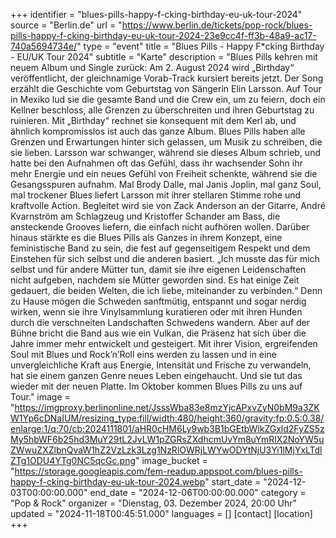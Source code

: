 +++
identifier = "blues-pills-happy-f-cking-birthday-eu-uk-tour-2024"
source = "Berlin.de"
url = "https://www.berlin.de/tickets/pop-rock/blues-pills-happy-f-cking-birthday-eu-uk-tour-2024-23e9cc4f-ff3b-48a9-ac17-740a5694734e/"
type = "event"
title = "Blues Pills - Happy F*cking Birthday - EU/UK Tour 2024"
subtitle = "Karte"
description = "Blues Pills kehren mit neuem Album und Single zurück: Am 2. August 2024 wird „Birthday“ veröffentlicht, der gleichnamige Vorab-Track kursiert bereits jetzt. Der Song erzählt die Geschichte vom Geburtstag von Sängerin Elin Larsson. Auf Tour in Mexiko lud sie die gesamte Band und die Crew ein, um zu feiern, doch ein Kellner beschloss, alle Grenzen zu überschreiten und ihren Geburtstag zu ruinieren. Mit „Birthday“ rechnet sie konsequent mit dem Kerl ab, und ähnlich kompromisslos ist auch das ganze Album. Blues Pills haben alle Grenzen und Erwartungen hinter sich gelassen, um Musik zu schreiben, die sie lieben. Larsson war schwanger, während sie dieses Album schrieb, und hatte bei den Aufnahmen oft das Gefühl, dass ihr wachsender Sohn ihr mehr Energie und ein neues Gefühl von Freiheit schenkte, während sie die Gesangsspuren aufnahm. Mal Brody Dalle, mal Janis Joplin, mal ganz Soul, mal trockener Blues liefert Larsson mit ihrer stellaren Stimme rohe und kraftvolle Action. Begleitet wird sie von Zack Anderson an der Gitarre, André Kvarnström am Schlagzeug und Kristoffer Schander am Bass, die ansteckende Grooves liefern, die einfach nicht aufhören wollen. Darüber hinaus stärkte es die Blues Pills als Ganzes in ihrem Konzept, eine feministische Band zu sein, die fest auf gegenseitigem Respekt und dem Einstehen für sich selbst und die anderen basiert. „Ich musste das für mich selbst und für andere Mütter tun, damit sie ihre eigenen Leidenschaften nicht aufgeben, nachdem sie Mütter geworden sind. Es hat einige Zeit gedauert, die beiden Welten, die ich liebe, miteinander zu verbinden.“ Denn zu Hause mögen die Schweden sanftmütig, entspannt und sogar nerdig wirken, wenn sie ihre Vinylsammlung kuratieren oder mit ihren Hunden durch die verschneiten Landschaften Schwedens wandern. Aber auf der Bühne bricht die Band aus wie ein Vulkan, die Präsenz hat sich über die Jahre immer mehr entwickelt und gesteigert. Mit ihrer Vision, ergreifenden Soul mit Blues und Rock’n’Roll eins werden zu lassen und in eine unvergleichliche Kraft aus Energie, Intensität und Frische zu verwandeln, hat sie einem ganzen Genre neues Leben eingehaucht. Und sie tut das wieder mit der neuen Platte. Im Oktober kommen Blues Pills zu uns auf Tour."
image = "https://imgproxy.berlinonline.net/JsssWba83e8mzYjcAPxvZyN0bM9a3ZKW1Yp6cDNaIUM/resizing_type:fill/width:480/height:360/gravity:fp:0.5:0.38/enlarge:1/q:70/cb:2024111801/aHR0cHM6Ly9wb3B1bGEtbWlkZGxld2FyZS5zMy5hbWF6b25hd3MuY29tL2JvLW1pZGRsZXdhcmUvYm8uYmRlX2NoYW5uZWwuZXZlbnQvaW1hZ2VzLzk3Lzg1NzRlOWRjLWYwODYtNjU3Yi1lMjYxLTdlZTg1ODU4YTg0NC5qcGc.png"
image_bucket = "https://storage.googleapis.com/fem-readup.appspot.com/blues-pills-happy-f-cking-birthday-eu-uk-tour-2024.webp"
start_date = "2024-12-03T00:00:00.000"
end_date = "2024-12-06T00:00:00.000"
category = "Pop & Rock"
organizer = "Dienstag, 03. Dezember 2024, 20:00 Uhr"
updated = "2024-11-18T00:45:51.000"
languages = []
[contact]
[location]
+++
